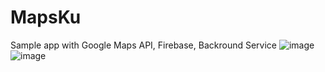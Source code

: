 # MapsKu
Sample app with Google Maps API, Firebase, Backround Service
![image](https://github.com/pascaladitia/MapsKu/assets/62379388/4d38b624-3e79-4921-91ba-53284ecbbc21)
![image](https://github.com/pascaladitia/MapsKu/assets/62379388/a1c5079b-214d-41a7-bc56-bc6b8505d87a)
